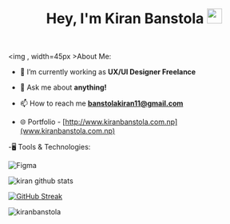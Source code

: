 
<h1 align="center">Hey, I'm Kiran Banstola <img src="https://raw.githubusercontent.com/MartinHeinz/MartinHeinz/master/wave.gif" width="30px"></h1>
<br>


<img , width=45px >About Me:

- 🌱 I’m currently working as **UX/UI Designer Freelance** 

- 💬 Ask me about **anything!**

- 📫 How to reach me **banstolakiran11@gmail.com**

- 🌐 Portfolio - [http://www.kiranbanstola.com.np](www.kiranbanstola.com.np)

-🖥️ Tools & Technologies:

![Figma](https://img.shields.io/badge/-Figma-000?style=flat-square&logo=Figma)


<!-- My Github Stats -->
<img  src="https://github-readme-stats.vercel.app/api?username=kiranbanstola&show_icons=true&theme=dark&icon_color=6392DF" alt="kiran github stats"/>

[![GitHub Streak](https://github-readme-streak-stats.herokuapp.com?user=kiranbanstola&theme=dracula&hide_border=true&date_format=M%20j%5B%2C%20Y%5D)](https://git.io/streak-stats)
<p width="100%"><img align="center" src="https://github-readme-streak-stats.herokuapp.com/?user=kiranbanstola&theme=dark" alt="kiranbanstola" /></p>





<!-- 👋 Hi, I’m @kiranbanstola.
- 👀 I’m interested in UX Designing, Front-End Designing.
- 🌱 I’m currently learning Bachelor in Computer Science and Information Technology.
- 📫 Email: banstolakiran11@gmail.com


kiranbanstola/kiranbanstola is a ✨ special ✨ repository because its `README.md` (this file) appears on your GitHub profile.
You can click the Preview link to take a look at your changes.
-->
